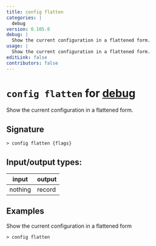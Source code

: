 ```yaml
---
title: config flatten
categories: |
  debug
version: 0.105.0
debug: |
  Show the current configuration in a flattened form.
usage: |
  Show the current configuration in a flattened form.
editLink: false
contributors: false
---
```

<!-- This file is automatically generated. Please edit the command in https://github.com/nushell/nushell instead. -->

# `config flatten` for [debug](/commands/categories/debug.md)

<div class='command-title'>Show the current configuration in a flattened form.</div>

## Signature

```> config flatten {flags} ```


## Input/output types:

| input   | output |
| ------- | ------ |
| nothing | record |
## Examples

Show the current configuration in a flattened form
```nu
> config flatten

```
